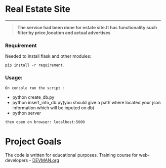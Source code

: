 # Real Estate Site

____
> **The service  had been done for estate site.It has functionality such filter by price,location and actual advertises**

### Requirement
Needed to install flask and other modules:
```
pip install -r requirement.
```
### Usage:
```
On console run the script :
```
*   python create_db.py
*   python insert_into_db.py(you should give a path where located your json information which will be inputed on db)
*   python server
```
then open on browser: localhost:5000
``` 

# Project Goals

The code is written for educational purposes. Training course for web-developers - [DEVMAN.org](https://devman.org)
